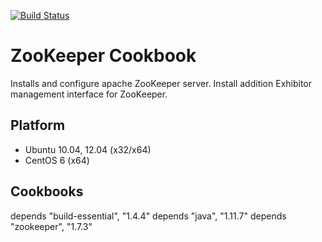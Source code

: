 [![Build Status](https://travis-ci.org/qubell-bazaar/cookbook-qubell-zookeeper.png?branch=master)](https://travis-ci.org/qubell-bazaar/cookbook-qubell-zookeeper)

ZooKeeper Cookbook
==============
Installs and configure apache ZooKeeper server.
Install addition Exhibitor management interface for ZooKeeper.

Platform
--------
- Ubuntu 10.04, 12.04 (x32/x64)
- CentOS 6 (x64)

Cookbooks
---------
depends "build-essential", "1.4.4"
depends "java", "1.11.7"
depends "zookeeper", "1.7.3"

